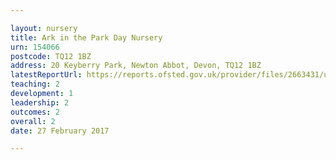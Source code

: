 ```yaml
---

layout: nursery
title: Ark in the Park Day Nursery
urn: 154066
postcode: TQ12 1BZ
address: 20 Keyberry Park, Newton Abbot, Devon, TQ12 1BZ
latestReportUrl: https://reports.ofsted.gov.uk/provider/files/2663431/urn/154066.pdf
teaching: 2
development: 1
leadership: 2
outcomes: 2
overall: 2
date: 27 February 2017

---
```

